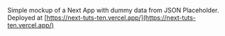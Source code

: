 Simple mockup of a Next App with dummy data from JSON Placeholder. Deployed at [https://next-tuts-ten.vercel.app/](https://next-tuts-ten.vercel.app/)
